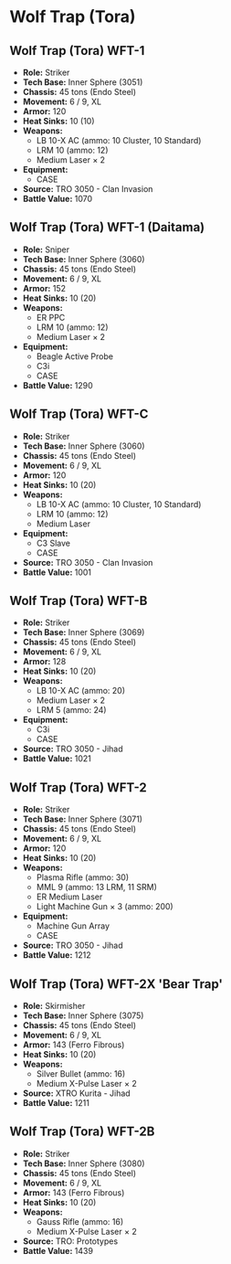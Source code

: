 # Wolf Trap (Tora)
## Wolf Trap (Tora) WFT-1
- **Role:** Striker
- **Tech Base:** Inner Sphere (3051)
- **Chassis:** 45 tons (Endo Steel)
- **Movement:** 6 / 9, XL
- **Armor:** 120
- **Heat Sinks:** 10 (10)
- **Weapons:**
  - LB 10-X AC (ammo: 10 Cluster, 10 Standard)
  - LRM 10 (ammo: 12)
  - Medium Laser × 2
- **Equipment:**
  - CASE
- **Source:** TRO 3050 - Clan Invasion
- **Battle Value:** 1070

## Wolf Trap (Tora) WFT-1 (Daitama)
- **Role:** Sniper
- **Tech Base:** Inner Sphere (3060)
- **Chassis:** 45 tons (Endo Steel)
- **Movement:** 6 / 9, XL
- **Armor:** 152
- **Heat Sinks:** 10 (20)
- **Weapons:**
  - ER PPC
  - LRM 10 (ammo: 12)
  - Medium Laser × 2
- **Equipment:**
  - Beagle Active Probe
  - C3i
  - CASE
- **Battle Value:** 1290

## Wolf Trap (Tora) WFT-C
- **Role:** Striker
- **Tech Base:** Inner Sphere (3060)
- **Chassis:** 45 tons (Endo Steel)
- **Movement:** 6 / 9, XL
- **Armor:** 120
- **Heat Sinks:** 10 (20)
- **Weapons:**
  - LB 10-X AC (ammo: 10 Cluster, 10 Standard)
  - LRM 10 (ammo: 12)
  - Medium Laser
- **Equipment:**
  - C3 Slave
  - CASE
- **Source:** TRO 3050 - Clan Invasion
- **Battle Value:** 1001

## Wolf Trap (Tora) WFT-B
- **Role:** Striker
- **Tech Base:** Inner Sphere (3069)
- **Chassis:** 45 tons (Endo Steel)
- **Movement:** 6 / 9, XL
- **Armor:** 128
- **Heat Sinks:** 10 (20)
- **Weapons:**
  - LB 10-X AC (ammo: 20)
  - Medium Laser × 2
  - LRM 5 (ammo: 24)
- **Equipment:**
  - C3i
  - CASE
- **Source:** TRO 3050 - Jihad
- **Battle Value:** 1021

## Wolf Trap (Tora) WFT-2
- **Role:** Striker
- **Tech Base:** Inner Sphere (3071)
- **Chassis:** 45 tons (Endo Steel)
- **Movement:** 6 / 9, XL
- **Armor:** 120
- **Heat Sinks:** 10 (20)
- **Weapons:**
  - Plasma Rifle (ammo: 30)
  - MML 9 (ammo: 13 LRM, 11 SRM)
  - ER Medium Laser
  - Light Machine Gun × 3 (ammo: 200)
- **Equipment:**
  - Machine Gun Array
  - CASE
- **Source:** TRO 3050 - Jihad
- **Battle Value:** 1212

## Wolf Trap (Tora) WFT-2X 'Bear Trap'
- **Role:** Skirmisher
- **Tech Base:** Inner Sphere (3075)
- **Chassis:** 45 tons (Endo Steel)
- **Movement:** 6 / 9, XL
- **Armor:** 143 (Ferro Fibrous)
- **Heat Sinks:** 10 (20)
- **Weapons:**
  - Silver Bullet (ammo: 16)
  - Medium X-Pulse Laser × 2
- **Source:** XTRO Kurita - Jihad
- **Battle Value:** 1211

## Wolf Trap (Tora) WFT-2B
- **Role:** Striker
- **Tech Base:** Inner Sphere (3080)
- **Chassis:** 45 tons (Endo Steel)
- **Movement:** 6 / 9, XL
- **Armor:** 143 (Ferro Fibrous)
- **Heat Sinks:** 10 (20)
- **Weapons:**
  - Gauss Rifle (ammo: 16)
  - Medium X-Pulse Laser × 2
- **Source:** TRO: Prototypes
- **Battle Value:** 1439

